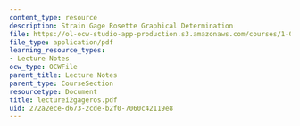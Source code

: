 ```yaml
---
content_type: resource
description: Strain Gage Rosette Graphical Determination
file: https://ol-ocw-studio-app-production.s3.amazonaws.com/courses/1-033-mechanics-of-material-systems-an-energy-approach-fall-2003/272a2eced6732cdeb2f07060c42119e8_lecturei2gageros.pdf
file_type: application/pdf
learning_resource_types:
- Lecture Notes
ocw_type: OCWFile
parent_title: Lecture Notes
parent_type: CourseSection
resourcetype: Document
title: lecturei2gageros.pdf
uid: 272a2ece-d673-2cde-b2f0-7060c42119e8
---
```

